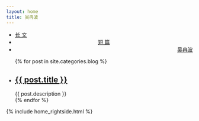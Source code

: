 ```yaml
---
layout: home
title: 吴冉波
---
```


<div class="index-content blog">
    <div class="section">


<ul class="artical-cate">
    <li class="on"><a href="/"><span>长 文</span></a></li>
    <li style="text-align:center"><a href="/misc"><span>短 篇</span></a></li>
    <li style="text-align:right"><a href="/profile"><span>吴冉波</span></a></li>
</ul>

<div class="cate-bar"><span id="cateBar"></span></div>
        <ul class="artical-list">
        {% for post in site.categories.blog %}
            <li>
                <h2><a href="{{ post.url }}">{{ post.title }}</a></h2>
                <div class="title-desc">{{ post.description }}</div>
            </li>
        {% endfor %}
        </ul>
      </div>
    {% include home_rightside.html %}
    </div>
</div>

